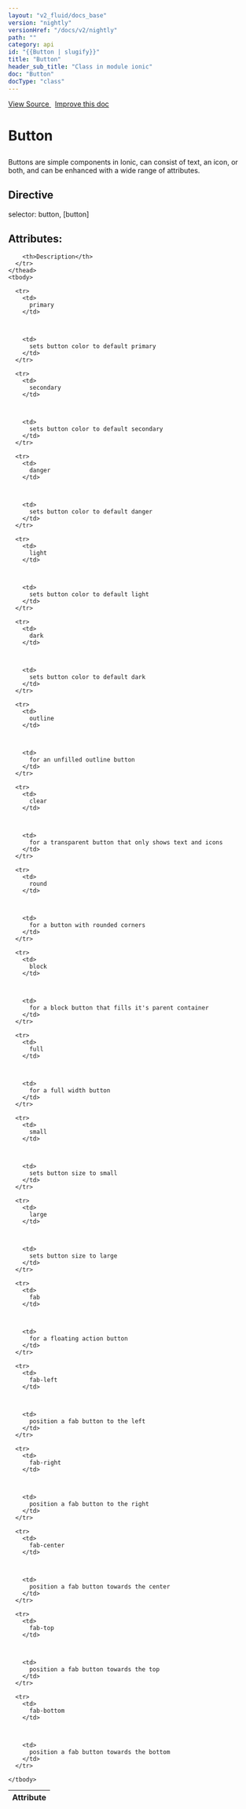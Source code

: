 ```yaml
---
layout: "v2_fluid/docs_base"
version: "nightly"
versionHref: "/docs/v2/nightly"
path: ""
category: api
id: "{{Button | slugify}}"
title: "Button"
header_sub_title: "Class in module ionic"
doc: "Button"
docType: "class"
---
```




<div class="improve-docs">
  <a href='http://github.com/driftyco/ionic2/tree/master/ionic/components/button/button.ts#L2'>
    View Source
  </a>
  &nbsp;
  <a href='http://github.com/driftyco/ionic2/edit/master/ionic/components/button/button.ts#L2'>
    Improve this doc
  </a>

  <!-- TODO(drewrygh, perrygovier): render this block in the correct location, markup identical to component docs -->

</div>




<h1 class="api-title">

  Button



</h1>





<p>Buttons are simple components in Ionic, can consist of text, an icon, or both, and can be enhanced with a wide range of attributes.</p>




<h2>Directive</h2>
  <span>selector: button, [button]</span>


  <h2>Attributes:</h2>
  <table class="table" style="margin:0;">
    <thead>
      <tr>
        <th>Attribute</th>

        
        
          
        
          
        
          
        
          
        
          
        
          
        
          
        
          
        
          
        
          
        
          
        
          
        
          
        
          
        
          
        
          
        
          
        
          
        
        

        <th>Description</th>
      </tr>
    </thead>
    <tbody>
      
      <tr>
        <td>
          primary
        </td>

        

        <td>
          sets button color to default primary
        </td>
      </tr>
      
      <tr>
        <td>
          secondary
        </td>

        

        <td>
          sets button color to default secondary
        </td>
      </tr>
      
      <tr>
        <td>
          danger
        </td>

        

        <td>
          sets button color to default danger
        </td>
      </tr>
      
      <tr>
        <td>
          light
        </td>

        

        <td>
          sets button color to default light
        </td>
      </tr>
      
      <tr>
        <td>
          dark
        </td>

        

        <td>
          sets button color to default dark
        </td>
      </tr>
      
      <tr>
        <td>
          outline
        </td>

        

        <td>
          for an unfilled outline button
        </td>
      </tr>
      
      <tr>
        <td>
          clear
        </td>

        

        <td>
          for a transparent button that only shows text and icons
        </td>
      </tr>
      
      <tr>
        <td>
          round
        </td>

        

        <td>
          for a button with rounded corners
        </td>
      </tr>
      
      <tr>
        <td>
          block
        </td>

        

        <td>
          for a block button that fills it's parent container
        </td>
      </tr>
      
      <tr>
        <td>
          full
        </td>

        

        <td>
          for a full width button
        </td>
      </tr>
      
      <tr>
        <td>
          small
        </td>

        

        <td>
          sets button size to small
        </td>
      </tr>
      
      <tr>
        <td>
          large
        </td>

        

        <td>
          sets button size to large
        </td>
      </tr>
      
      <tr>
        <td>
          fab
        </td>

        

        <td>
          for a floating action button
        </td>
      </tr>
      
      <tr>
        <td>
          fab-left
        </td>

        

        <td>
          position a fab button to the left
        </td>
      </tr>
      
      <tr>
        <td>
          fab-right
        </td>

        

        <td>
          position a fab button to the right
        </td>
      </tr>
      
      <tr>
        <td>
          fab-center
        </td>

        

        <td>
          position a fab button towards the center
        </td>
      </tr>
      
      <tr>
        <td>
          fab-top
        </td>

        

        <td>
          position a fab button towards the top
        </td>
      </tr>
      
      <tr>
        <td>
          fab-bottom
        </td>

        

        <td>
          position a fab button towards the bottom
        </td>
      </tr>
      
    </tbody>
  </table>




